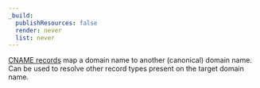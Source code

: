 ```yaml
---
_build:
  publishResources: false
  render: never
  list: never
---
```


[CNAME records](https://www.cloudflare.com/learning/dns/dns-records/dns-cname-record/) map a domain name to another (canonical) domain name. Can be used to resolve other record types present on the target domain name.